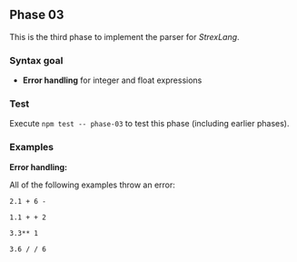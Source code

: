 ## Phase 03

This is the third phase to implement the parser for _StrexLang_.

### Syntax goal

-   **Error handling** for integer and float expressions

### Test

Execute `npm test -- phase-03` to test this phase (including earlier phases).

### Examples

**Error handling:**

All of the following examples throw an error:

```strex
2.1 + 6 -
```

```strex
1.1 + + 2
```

```strex
3.3** 1
```

```strex
3.6 / / 6
```
